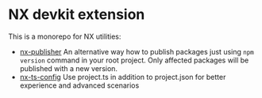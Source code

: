 # NX devkit extension

This is a monorepo for NX utilities:

- [nx-publisher](https://www.npmjs.com/package/nx-publisher) An alternative way how to publish packages just using `npm version` command in your root project. Only affected packages will be published with a new version.
- [nx-ts-config](https://www.npmjs.com/package/nx-ts-config) Use project.ts in addition to project.json for better experience and advanced scenarios
